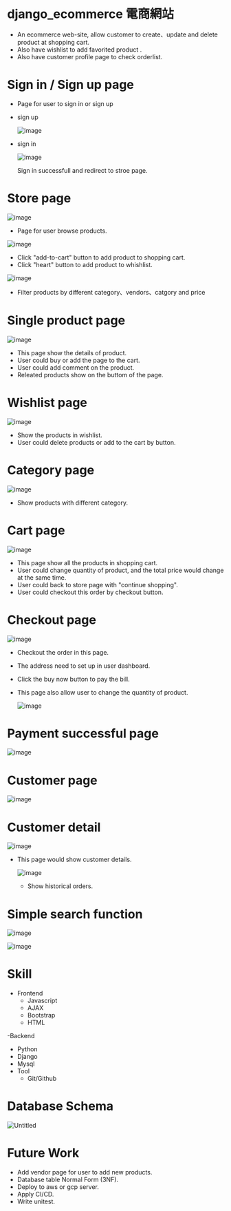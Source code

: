 # django_ecommerce 電商網站
- An ecommerce web-site, allow customer to create、update and delete product at shopping cart.
- Also have wishlist to add favorited product .
- Also have customer profile page to check orderlist.

# Sign in / Sign up page
- Page for user to sign in or sign up

- sign up

  ![image](https://github.com/as2229181/django_ecommerce/assets/122463207/6051f3a5-e42f-4846-95ab-c4b518d11306)


- sign in

  ![image](https://github.com/as2229181/django_ecommerce/assets/122463207/0e07c6af-2638-496a-b43c-4e0ecb193b94)

  Sign in successfull and redirect to stroe page.
# Store page
![image](https://github.com/as2229181/django_ecommerce/assets/122463207/1441bc4a-a861-49ae-a7b2-c7a9e13c90a9)
- Page for user  browse products.

![image](https://github.com/as2229181/django_ecommerce/assets/122463207/c3dbd8e8-fbec-4c49-ad0f-8dbff38d1652)

- Click "add-to-cart" button to add product to shopping cart.
- Click "heart" button to add product to whishlist.

 ![image](https://github.com/as2229181/django_ecommerce/assets/122463207/a47c115e-7759-4988-baa8-79bc93962e26)

- Filter products by different category、vendors、catgory and price

# Single product page
![image](https://github.com/as2229181/django_ecommerce/assets/122463207/56ba7a60-c2a7-4bd3-a48d-c11b3558df71)
- This page show the details of product.
- User could buy or add the page to the cart.
- User could add comment on the product.
- Releated products show on the buttom of the page.

# Wishlist page
![image](https://github.com/as2229181/django_ecommerce/assets/122463207/c610432d-0b01-4b32-a4e1-38f014e01a6f)

- Show the products in wishlist.
- User could delete products or add to the cart by button.


# Category page
![image](https://github.com/as2229181/django_ecommerce/assets/122463207/b2056179-5719-4d6a-95d0-b296c46411a6)

- Show products with different category.


# Cart page
![image](https://github.com/as2229181/django_ecommerce/assets/122463207/1f3f14d5-ac19-4786-9c45-92a788ab0d91)

- This page show all the products in shopping cart.
- User could change quantity of product, and the total price would change at the same time.
- User could back to store page with "continue shopping".
- User could checkout this order by checkout button.

# Checkout page
![image](https://github.com/as2229181/django_ecommerce/assets/122463207/e9a0fc7d-2c9d-4d94-9a1e-99046a075ea3)

- Checkout the order in this page.
- The address need to set up in user dashboard.
- Click the buy now button to pay the bill.
- This page also allow user to change the quantity of product.

  ![image](https://github.com/as2229181/django_ecommerce/assets/122463207/6bc09fc1-ce76-4796-a7c8-170e6c09a29c)

# Payment successful page
![image](https://github.com/as2229181/django_ecommerce/assets/122463207/3def6eb7-06d5-4d84-bd58-5b16861ec3ae)

# Customer page
![image](https://github.com/as2229181/django_ecommerce/assets/122463207/dd94e343-2b11-4ab9-82b4-ce13335b2efc)

# Customer detail 
![image](https://github.com/as2229181/django_ecommerce/assets/122463207/b6de7188-0294-4fa2-b408-35e665c83fba)

- This page would show customer details.

  ![image](https://github.com/as2229181/django_ecommerce/assets/122463207/fd8e6931-e01c-482b-9d6f-38e219bb1dda)

  - Show historical orders.

# Simple search function
![image](https://github.com/as2229181/django_ecommerce/assets/122463207/845d5f45-e622-4826-bcb7-0b503b2d9851)

![image](https://github.com/as2229181/django_ecommerce/assets/122463207/cc59e738-040f-4c19-b4eb-4da9cbf29c1a)


# Skill

- Frontend
  - Javascript
  - AJAX
  - Bootstrap
  - HTML

-Backend
  - Python
  - Django
  - Mysql
- Tool
  - Git/Github

# Database Schema
![Untitled](https://github.com/as2229181/django_ecommerce/assets/122463207/1e24f787-0094-456c-9ade-2a3e29c44371)

# Future Work
- Add vendor page for user to add new products.
- Database table Normal Form (3NF).
- Deploy to aws or gcp server.
- Apply CI/CD.
- Write unitest.


